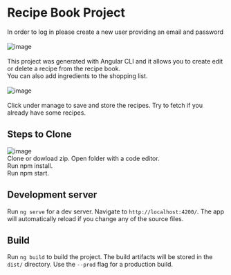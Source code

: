 # Recipe Book Project


In order to log in please create a new user providing an email and password
<br><br>
![image](https://user-images.githubusercontent.com/42411943/175344793-b3f7f9f5-a515-4721-958b-e2cacadd110f.png)<br><br>
This project was generated with Angular CLI and it allows you to create edit or delete a recipe from the recipe book. <br> You can also add ingredients to the shopping list.<br><br>
![image](https://user-images.githubusercontent.com/42411943/175340061-80626dda-266b-4f34-82b8-86209c9b0d52.png)
<br><br>
Click under manage to save and store the recipes. Try to fetch if you already have some recipes.
## Steps to Clone
![image](https://user-images.githubusercontent.com/42411943/175340879-b9749d03-c1dd-45b7-8a83-5c569359e56d.png)
<br>
Clone or dowload zip. Open folder with a code editor.<br>
Run npm install.<br>
Run npm start.<br>
## Development server
Run `ng serve` for a dev server. Navigate to `http://localhost:4200/`. The app will automatically reload if you change any of the source files.
## Build
Run `ng build` to build the project. The build artifacts will be stored in the `dist/` directory. Use the `--prod` flag for a production build. 

